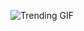 
<!-- GIF_SECTION -->
![Trending GIF](https://media4.giphy.com/media/v1.Y2lkPThiYjIxNzcyejQxZGlib2hteGxrNTR2N2g1cXZudHRlMzlpdnZtYm1lanoybm5jbSZlcD12MV9naWZzX3NlYXJjaCZjdD1n/qgQUggAC3Pfv687qPC/giphy.gif)
<!-- END_GIF_SECTION -->
